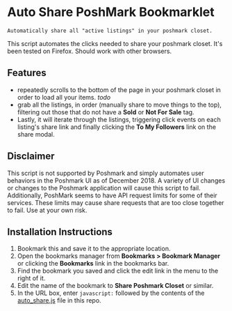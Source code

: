 # Auto Share PoshMark Bookmarklet

    Automatically share all "active listings" in your poshmark closet. 

This script automates the clicks needed to share your poshmark closet.  It's been tested on Firefox.  Should work with other browsers.

## Features
- repeatedly scrolls to the bottom of the page in your poshmark closet in order to load all your items. *todo* 
- grab all the listings, in order (manually share to move things to the top), filtering out those that do not have a **Sold** or **Not For Sale** tag. 
- Lastly, it will iterate through the listings, triggering click events on each listing's share link and finally clicking the **To My Followers** link on the share modal.

## Disclaimer

This script is not supported by Poshmark and simply automates user behaviors in the Poshmark UI as of December 2018. A variety of UI changes or changes to the Poshmark application will cause this script to fail. Additionally, PoshMark seems to have API request limits for some of their services. These limits may cause share requests that are too close together to fail. Use at your own risk. 

## Installation Instructions

1. Bookmark this and save it to the appropriate location.
2. Open the bookmarks manager from **Bookmarks > Bookmark Manager** or clicking the **Bookmarks** link in the bookmarks bar.
3. Find the bookmark you saved and click the edit link in the menu to the right of it. 
4. Edit the name of the bookmark to **Share Poshmark Closet** or similar. 
5. In the URL box, enter ``javascript:`` followed by the contents of the [auto_share.js](https://github.com/bttnns/auto_share/blob/master/auto_share.js) file in this repo.
